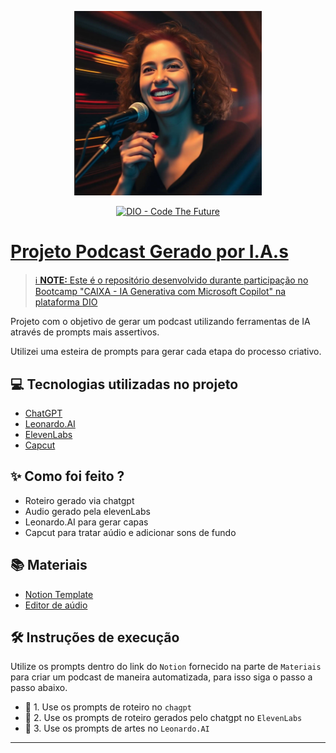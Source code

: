 <p align="center">
<img 
    src="./image.png"
    width="300"
/>
</p>

<p align="center">
<a href="https://dio.me/">
    <img 
        src="https://img.shields.io/badge/DIO-Code_The_Future-28DA77?logo=youtube" 
        alt="DIO - Code The Future">
</a>
<a href="https://dio.me/">



</div>

# Projeto Podcast Gerado por I.A.s


 > ℹ️ **NOTE:** Este é o repositório desenvolvido durante participação no Bootcamp "CAIXA - IA Generativa com Microsoft Copilot" na plataforma [DIO](https://dio.me)

Projeto com o objetivo de gerar um podcast utilizando ferramentas de IA através de prompts mais assertivos.

Utilizei uma esteira de prompts para gerar cada etapa do processo criativo.

## 💻 Tecnologias utilizadas no projeto

- [ChatGPT](https://chat.openai.com/) 
- [Leonardo.AI](https://https://app.leonardo.ai/)
- [ElevenLabs](https://beta.elevenlabs.io/)
- [Capcut](https://www.capcut.com/pt-br/)

## ✨ Como foi feito ?

- Roteiro gerado via chatgpt
- Audio gerado pela elevenLabs
- Leonardo.AI para gerar capas
- Capcut para tratar aúdio e adicionar sons de fundo

## 📚 Materiais

- [Notion Template](https://www.notion.so/Podcast-IA-16d2aa8f591c80b0b0f1cdfb58623810#16d2aa8f591c80fd8df9cc94bb886645)
- [Editor de aúdio](https://www.capcut.com/editor?from_page=landing_page&__action_from=picture_V%C3%ADdeos%20profissionais%20em%20minutos,%20n%C3%A3o%20em%20horas.)


## 🛠️ Instruções de execução

Utilize os prompts dentro do link do `Notion` fornecido na parte de `Materiais` para criar um podcast de maneira automatizada, para isso siga o passo a passo abaixo.

- 🤖 1. Use os prompts de roteiro no `chagpt`
- 🤖 2. Use os prompts de roteiro gerados pelo chatgpt no  `ElevenLabs`
- 🤖 3. Use os prompts de artes no `Leonardo.AI`


---


